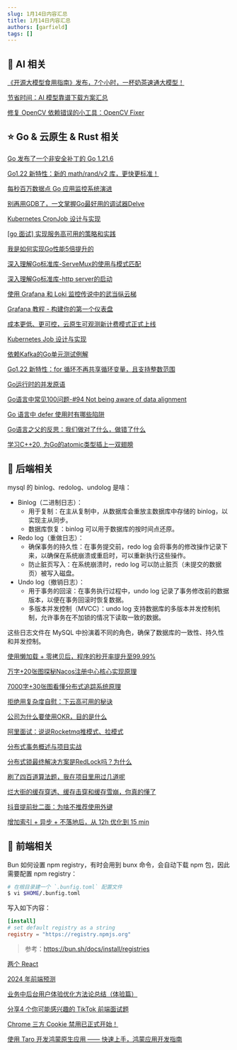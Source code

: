 ```yaml
---
slug: 1月14日内容汇总
title: 1月14日内容汇总
authors: [garfield]
tags: []
---
```


## 🌟 AI 相关

[《开源大模型食用指南》发布，7个小时，一杯奶茶速通大模型！](https://mp.weixin.qq.com/s/78mSLefUmZOagwZ5dMUyTg)

[节省时间：AI 模型靠谱下载方案汇总](https://mp.weixin.qq.com/s/5wiz-IaGhGFlbHmRdf1TUA)

[修复 OpenCV 依赖错误的小工具：OpenCV Fixer](https://mp.weixin.qq.com/s/PEHW4XJv0D2IN0W92CAi3A)

## ⭐️ Go & 云原生 & Rust 相关

[Go 发布了一个非安全补丁的 Go 1.21.6](https://mp.weixin.qq.com/s/qeEO2zK7mz9JUYocHetBHA)

[Go1.22 新特性：新的 math/rand/v2 库，更快更标准！](https://mp.weixin.qq.com/s/BsZeSDxHwwSzjLjfjUIgIA)

[每秒百万数据点 Go 应用监控系统演进](https://mp.weixin.qq.com/s/ezG3VQLgE2e0AWSxsoBHRg)

[别再用GDB了，一文掌握Go最好用的调试器Delve](https://mp.weixin.qq.com/s/Ed39t5I0k0ynfPch-ex7Ag)

[Kubernetes CronJob 设计与实现](https://mp.weixin.qq.com/s/ZNojELz-zTGybcpGgCtfng)

[\[go 面试\] 实现服务高可用的策略和实践](https://mp.weixin.qq.com/s/-JBLJhU47kocCKXvBe-4uA)

[我是如何实现Go性能5倍提升的](https://mp.weixin.qq.com/s/HZCqoRgBcT3ZNAlnlChS-Q)

[深入理解Go标准库-ServeMux的使用与模式匹配](https://mp.weixin.qq.com/s/TU9FL2SVe5TW7Uq5I0o_Sg)

[深入理解Go标准库-http server的启动](https://mp.weixin.qq.com/s/s3BWg6iiCcDZRFh7oZJj5Q)

[使用 Grafana 和 Loki 监控传说中的武当纵云梯](https://mp.weixin.qq.com/s/fKFSOA0ZoFLN4dedlRp-HA)

[Grafana 教程 - 构建你的第一个仪表盘](https://mp.weixin.qq.com/s/ivK0UmZjvtrJ_WyonwxN2w)

[成本更低、更可控，云原生可观测新计费模式正式上线](https://mp.weixin.qq.com/s/AbggxNJXCMSAfmuIQ59E8A)

[Kubernetes Job 设计与实现](https://mp.weixin.qq.com/s/FTf4VK1CV-hgf_LgB0T8fA)

[依赖Kafka的Go单元测试例解](https://mp.weixin.qq.com/s/M_lV7FaIMxZGd6pZ9dDaAw)

[Go1.22 新特性：for 循环不再共享循环变量，且支持整数范围](https://mp.weixin.qq.com/s/OnvniPEvDz6k5LLKGH1MFA)

[Go运行时的并发原语](https://mp.weixin.qq.com/s/Lhw_VFL8UHD9edfbKt_QjQ)

[Go语言中常见100问题-#94 Not being aware of data alignment](https://mp.weixin.qq.com/s/yHWzh89g6Naz0xRmo5FdGw)

[Go 语言中 defer 使用时有哪些陷阱](https://mp.weixin.qq.com/s/g6ohhBBQd0u4PzD1KhnKCA)

[Go语言之父的反思：我们做对了什么，做错了什么](https://mp.weixin.qq.com/s/1BTdUMMPIMDobh1ZJ_gXAQ)

[学习C++20, 为Go的atomic类型插上一双翅膀](https://mp.weixin.qq.com/s/Nbc_V5v5QruZsd1PVsDQnA)

## 📒 后端相关

mysql 的 binlog、redolog、undolog 是啥：

- Binlog（二进制日志）：
  - 用于复制：在主从复制中，从数据库会重放主数据库中存储的 binlog，以实现主从同步。
  - 数据库恢复：binlog 可以用于数据库的按时间点还原。
- Redo log（重做日志）：
  - 确保事务的持久性：在事务提交前，redo log 会将事务的修改操作记录下来，以确保在系统崩溃或重启时，可以重新执行这些操作。
  - 防止脏页写入：在系统崩溃时，redo log 可以防止脏页（未提交的数据页）被写入磁盘。
- Undo log（撤销日志）：
  - 用于事务的回滚：在事务执行过程中，undo log 记录了事务修改前的数据版本，以便在事务回滚时恢复数据。
  - 多版本并发控制（MVCC）：undo log 支持数据库的多版本并发控制机制，允许事务在不加锁的情况下读取一致的数据。

这些日志文件在 MySQL 中扮演着不同的角色，确保了数据库的一致性、持久性和并发控制。

[使用懒加载 + 零拷贝后，程序的秒开率提升至99.99%](https://mp.weixin.qq.com/s/kaogMK5qz5vkfs9-BYu0Mg)

[万字+20张图探秘Nacos注册中心核心实现原理](https://mp.weixin.qq.com/s/NYH6jgDOp1MwnAUyUHM5yg)

[7000字+30张图看懂分布式追踪系统原理](https://mp.weixin.qq.com/s/8CYXOML5LvRlFRpNFOQCjw)

[拒绝用复杂度自慰：下云高可用的秘诀](https://mp.weixin.qq.com/s/yIVal-9U6_TXX-dZpVtjBg)

[公司为什么要使用OKR，目的是什么](https://mp.weixin.qq.com/s/L-pb5GgWSVJsJa_nnWMVQQ)

[阿里面试：说说Rocketmq推模式、拉模式](https://mp.weixin.qq.com/s/gnRiDUhAvTgjXaQiROB66A)

[分布式事务概述与项目实战](https://mp.weixin.qq.com/s/0Io-X0S9AY-s0HeRb_jbag)

[分布式锁最终解决方案是RedLock吗？为什么](https://mp.weixin.qq.com/s/lbSJAv8zJ7NG4G3beNExUA)

[刷了四百道算法题，我在项目里用过几道呢](https://mp.weixin.qq.com/s/Xna4EDDPvg3vmMUgmsNewQ)

[烂大街的缓存穿透、缓存击穿和缓存雪崩，你真的懂了](https://mp.weixin.qq.com/s/MsU0eNt4k7WqpBOQ8CAotA)

[抖音提前批二面：为啥不推荐使用外键](https://mp.weixin.qq.com/s/4Q7FzxgkqYCb5fGOARhvDg)

[增加索引 + 异步 + 不落地后，从 12h 优化到 15 min](https://mp.weixin.qq.com/s/V2p_p-KoDowlZxLN2by2Sg)

## 📒 前端相关

Bun 如何设置 npm registry，有时会用到 bunx 命令，会自动下载 npm 包，因此需要配置 npm registry：

```bash
# 在根目录建一个 `.bunfig.toml` 配置文件
$ vi $HOME/.bunfig.toml
```

写入如下内容：

```toml
[install]
# set default registry as a string
registry = "https://registry.npmjs.org"
```

> 参考：https://bun.sh/docs/install/registries

[两个 React](https://mp.weixin.qq.com/s/AKdqtR6DWxB-c4CCmz594g)

[2024 年前端预测](https://mp.weixin.qq.com/s/BO29XPm7c9VKcQT_v9lOGw)

[业务中后台用户体验优化方法论总结（体验篇）](https://mp.weixin.qq.com/s/vXQR_eTKAYI3_ylXxQJTLA)

[分享4 个你可能感兴趣的 TikTok 前端面试题](https://mp.weixin.qq.com/s/0bzsHVqxoyl9uth3iymp0A)

[Chrome 三方 Cookie 禁用已正式开始！](https://mp.weixin.qq.com/s/9O7D5mugTmnUuMinQmaEOw)

[使用 Taro 开发鸿蒙原生应用 —— 快速上手，鸿蒙应用开发指南](https://mp.weixin.qq.com/s/FcQocQdxeaQijAA6oUjAZg)
